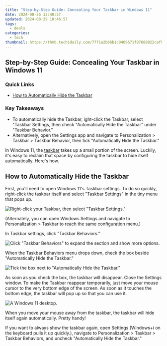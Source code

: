 ```yaml
---
title: "Step-by-Step Guide: Concealing Your Taskbar in Windows 11"
date: 2024-08-26 12:40:57
updated: 2024-08-29 10:46:57
tags:
  - deals
categories:
  - tech
thumbnail: https://thmb.techidaily.com/7771a2b06b1c9409671f87688822caf9758687ec74141e34200890076f60dc1f.jpg
---
```


## Step-by-Step Guide: Concealing Your Taskbar in Windows 11

### Quick Links

* [How to Automatically Hide the Taskbar](https://iphone-unlock.techidaily.com/in-2024-everything-you-need-to-know-about-unlocked-iphone-14-plus-drfone-by-drfone-ios/)

### Key Takeaways

* To automatically hide the Taskbar, ight-click the Taskbar, select "Taskbar Settings, then check "Automatically Hide the Taskbar" under "Taskbar Behavior."
* Alternatively, open the Settings app and navigate to Personalization > Taskbar > Taskbar Behavior, then tick "Automatically Hide the Taskbar."

 In Windows 11, the [taskbar](https://video-content-creator.techidaily.com/new-best-4k-proxy-video-editors-top-picks-for-smooth-editing-for-2024/) takes up a small portion of the screen. Luckily, it's easy to reclaim that space by configuring the taskbar to hide itself automatically. Here's how.

##  How to Automatically Hide the Taskbar

 First, you'll need to open Windows 11's Taskbar settings. To do so quickly, right-click the taskbar itself and select "Taskbar Settings" in the tiny menu that pops up.

![Right-click your Taskbar, then select "Taskbar Settings."](https://static1.howtogeekimages.com/wordpress/wp-content/uploads/2023/11/taskbar-settings-windows-11.png) 

 (Alternately, you can open Windows Settings and navigate to Personalization > Taskbar to reach the same configuration menu.)

 In Taskbar settings, click "Taskbar Behaviors."

![Click "Taskbar Behaviors" to expand the section and show more options.](https://static1.howtogeekimages.com/wordpress/wp-content/uploads/2023/11/taskbar-behaviour.png) 

 When the Taskbar Behaviors menu drops down, check the box beside "Automatically Hide the Taskbar."

![Tick the box next to "Automatically Hide the Taskbar."](https://static1.howtogeekimages.com/wordpress/wp-content/uploads/2023/11/automatically-hidetaskbar.png) 

 As soon as you check the box, the taskbar will disappear. Close the Settings window. To make the Taskbar reappear temporarily, just move your mouse cursor to the very bottom edge of the screen. As soon as it touches the bottom edge, the taskbar will pop up so that you can use it.

![A Windows 11 desktop.](https://static1.howtogeekimages.com/wordpress/wp-content/uploads/2023/11/1440p.png) 

 When you move your mouse away from the taskbar, the taskbar will hide itself again automatically. Pretty handy!

 If you want to always show the taskbar again, open Settings (Windows+i on the keyboard pulls it up quickly.), navigate to Personalization > Taskbar > Taskbar Behaviors, and uncheck "Automatically Hide the Taskbar."

<ins class="adsbygoogle"
     style="display:block"
     data-ad-format="autorelaxed"
     data-ad-client="ca-pub-7571918770474297"
     data-ad-slot="1223367746"></ins>



<ins class="adsbygoogle"
     style="display:block"
     data-ad-client="ca-pub-7571918770474297"
     data-ad-slot="8358498916"
     data-ad-format="auto"
     data-full-width-responsive="true"></ins>

